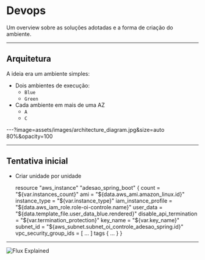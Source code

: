 # Devops #

Um overview sobre as soluções adotadas e a forma de criação do ambiente.

---

## Arquitetura ##

A ideia era um ambiente simples:

- Dois ambientes de execução:
  - `Blue`
  - `Green`
- Cada ambiente em mais de uma AZ
  - `A`
  - `C`

---?image=assets/images/architecture_diagram.jpg&size=auto 80%&opacity=100

---

## Tentativa inicial ##

- Criar unidade por unidade

    resource "aws_instance" "adesao_spring_boot" {
      count                   = "${var.instances_count}"
      ami                     = "${data.aws_ami.amazon_linux.id}"
      instance_type           = "${var.instance_type}"
      iam_instance_profile    = "${data.aws_iam_role.role-oi-controle.name}"
      user_data               = "${data.template_file.user_data_blue.rendered}"
      disable_api_termination = "${var.termination_protection}"
      key_name                = "${var.key_name}"
      subnet_id               = "${aws_subnet.subnet_oi_controle_adesao_spring.id}"
      vpc_security_group_ids = [
        ...
      ]
      tags {
        ...
      }
    }

---

![Flux Explained](https://facebook.github.io/flux/img/flux-simple-f8-diagram-explained-1300w.png)
